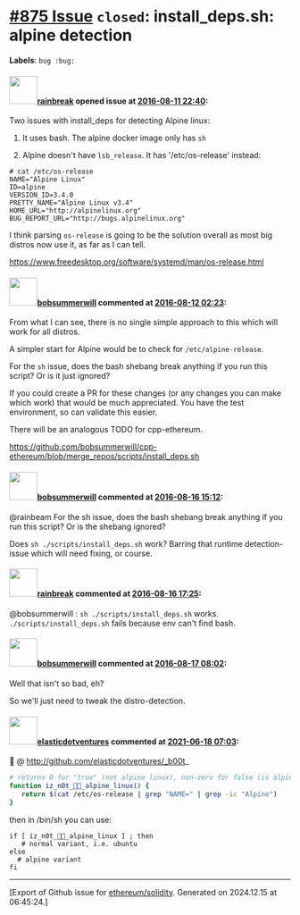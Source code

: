 # [\#875 Issue](https://github.com/ethereum/solidity/issues/875) `closed`: install_deps.sh: alpine detection
**Labels**: `bug :bug:`


#### <img src="https://avatars.githubusercontent.com/u/18486361?u=cac77d2dd2d35da2a23b747090a48cb801ca94ce&v=4" width="50">[rainbreak](https://github.com/rainbreak) opened issue at [2016-08-11 22:40](https://github.com/ethereum/solidity/issues/875):

Two issues with install_deps for detecting Alpine linux:

1) It uses bash. The alpine docker image only has `sh`

2) Alpine doesn't have `lsb_release`. It has '/etc/os-release' instead:

```
# cat /etc/os-release 
NAME="Alpine Linux"
ID=alpine
VERSION_ID=3.4.0
PRETTY_NAME="Alpine Linux v3.4"
HOME_URL="http://alpinelinux.org"
BUG_REPORT_URL="http://bugs.alpinelinux.org"
```

I think parsing `os-release` is going to be the solution overall as most big distros now use it, as far as I can tell.

https://www.freedesktop.org/software/systemd/man/os-release.html


#### <img src="https://avatars.githubusercontent.com/u/3788156?u=f379551fa667ddb096e1ea2ef248d16e7461b1c3&v=4" width="50">[bobsummerwill](https://github.com/bobsummerwill) commented at [2016-08-12 02:23](https://github.com/ethereum/solidity/issues/875#issuecomment-239346675):

From what I can see, there is no single simple approach to this which will work for all distros.

A simpler start for Alpine would be to check for `/etc/alpine-release`.

For the `sh` issue, does the bash shebang break anything if you run this script?   Or is it just ignored?

If you could create a PR for these changes (or any changes you can make which work) that would be much appreciated.   You have the test environment, so can validate this easier.

There will be an analogous TODO for cpp-ethereum.

https://github.com/bobsummerwill/cpp-ethereum/blob/merge_repos/scripts/install_deps.sh

#### <img src="https://avatars.githubusercontent.com/u/3788156?u=f379551fa667ddb096e1ea2ef248d16e7461b1c3&v=4" width="50">[bobsummerwill](https://github.com/bobsummerwill) commented at [2016-08-16 15:12](https://github.com/ethereum/solidity/issues/875#issuecomment-240133345):

@rainbeam For the sh issue, does the bash shebang break anything if you run this script?
Or is the shebang ignored?

Does `sh ./scripts/install_deps.sh` work?   Barring that runtime detection-issue which will need fixing, or course.

#### <img src="https://avatars.githubusercontent.com/u/18486361?u=cac77d2dd2d35da2a23b747090a48cb801ca94ce&v=4" width="50">[rainbreak](https://github.com/rainbreak) commented at [2016-08-16 17:25](https://github.com/ethereum/solidity/issues/875#issuecomment-240174568):

@bobsummerwill : `sh ./scripts/install_deps.sh` works. `./scripts/install_deps.sh` fails because env can't find bash.

#### <img src="https://avatars.githubusercontent.com/u/3788156?u=f379551fa667ddb096e1ea2ef248d16e7461b1c3&v=4" width="50">[bobsummerwill](https://github.com/bobsummerwill) commented at [2016-08-17 08:02](https://github.com/ethereum/solidity/issues/875#issuecomment-240341454):

Well that isn't so bad, eh?

So we'll just need to tweak the distro-detection.

#### <img src="https://avatars.githubusercontent.com/u/35611074?u=f0ee27f4e4887de96800ae343804233da5050925&v=4" width="50">[elasticdotventures](https://github.com/elasticdotventures) commented at [2021-06-18 07:03](https://github.com/ethereum/solidity/issues/875#issuecomment-863808674):

🍰 @ http://github.com/elasticdotventures/_b00t_

```bash 
# returns 0 for "true" (not alpine linux), non-zero for false (is alpine linux)
function iz_n0t_🐧🌲_alpine_linux() {
   return $(cat /etc/os-release | grep "NAME=" | grep -ic "Alpine")
}
```

then in /bin/sh you can use:
```
if [ iz_n0t_🐧🌲_alpine_linux ] ; then 
   # normal variant, i.e. ubuntu
else 
  # alpine variant
fi 
```


-------------------------------------------------------------------------------



[Export of Github issue for [ethereum/solidity](https://github.com/ethereum/solidity). Generated on 2024.12.15 at 06:45:24.]
